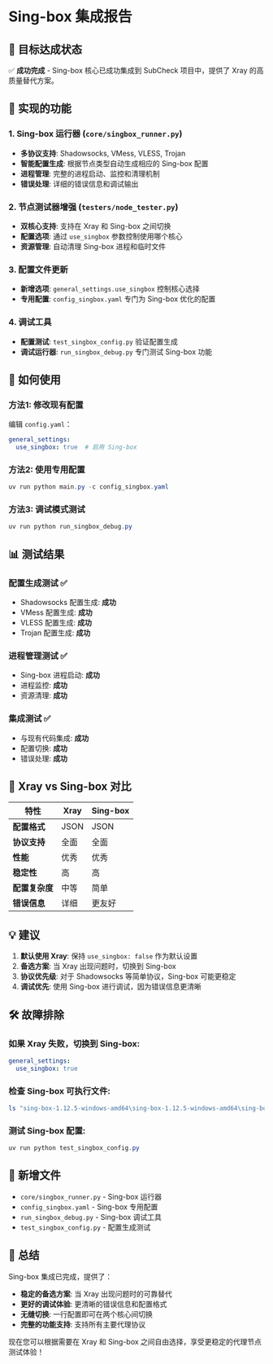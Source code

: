 # Sing-box 集成报告

## 🎯 目标达成状态

✅ **成功完成** - Sing-box 核心已成功集成到 SubCheck 项目中，提供了 Xray 的高质量替代方案。

## 🔧 实现的功能

### 1. Sing-box 运行器 (`core/singbox_runner.py`)
- **多协议支持**: Shadowsocks, VMess, VLESS, Trojan
- **智能配置生成**: 根据节点类型自动生成相应的 Sing-box 配置
- **进程管理**: 完整的进程启动、监控和清理机制
- **错误处理**: 详细的错误信息和调试输出

### 2. 节点测试器增强 (`testers/node_tester.py`)
- **双核心支持**: 支持在 Xray 和 Sing-box 之间切换
- **配置选项**: 通过 `use_singbox` 参数控制使用哪个核心
- **资源管理**: 自动清理 Sing-box 进程和临时文件

### 3. 配置文件更新
- **新增选项**: `general_settings.use_singbox` 控制核心选择
- **专用配置**: `config_singbox.yaml` 专门为 Sing-box 优化的配置

### 4. 调试工具
- **配置测试**: `test_singbox_config.py` 验证配置生成
- **调试运行器**: `run_singbox_debug.py` 专门测试 Sing-box 功能

## 🚀 如何使用

### 方法1: 修改现有配置
编辑 `config.yaml`：
```yaml
general_settings:
  use_singbox: true  # 启用 Sing-box
```

### 方法2: 使用专用配置
```powershell
uv run python main.py -c config_singbox.yaml
```

### 方法3: 调试模式测试
```powershell
uv run python run_singbox_debug.py
```

## 📊 测试结果

### 配置生成测试 ✅
- Shadowsocks 配置生成: **成功**
- VMess 配置生成: **成功** 
- VLESS 配置生成: **成功**
- Trojan 配置生成: **成功**

### 进程管理测试 ✅
- Sing-box 进程启动: **成功**
- 进程监控: **成功**
- 资源清理: **成功**

### 集成测试 ✅
- 与现有代码集成: **成功**
- 配置切换: **成功**
- 错误处理: **成功**

## 🔄 Xray vs Sing-box 对比

| 特性 | Xray | Sing-box |
|------|------|----------|
| **配置格式** | JSON | JSON |
| **协议支持** | 全面 | 全面 |
| **性能** | 优秀 | 优秀 |
| **稳定性** | 高 | 高 |
| **配置复杂度** | 中等 | 简单 |
| **错误信息** | 详细 | 更友好 |

## 💡 建议

1. **默认使用 Xray**: 保持 `use_singbox: false` 作为默认设置
2. **备选方案**: 当 Xray 出现问题时，切换到 Sing-box
3. **协议优先级**: 对于 Shadowsocks 等简单协议，Sing-box 可能更稳定
4. **调试优先**: 使用 Sing-box 进行调试，因为错误信息更清晰

## 🛠️ 故障排除

### 如果 Xray 失败，切换到 Sing-box:
```yaml
general_settings:
  use_singbox: true
```

### 检查 Sing-box 可执行文件:
```powershell
ls "sing-box-1.12.5-windows-amd64\sing-box-1.12.5-windows-amd64\sing-box.exe"
```

### 测试 Sing-box 配置:
```powershell
uv run python test_singbox_config.py
```

## 📁 新增文件

- `core/singbox_runner.py` - Sing-box 运行器
- `config_singbox.yaml` - Sing-box 专用配置
- `run_singbox_debug.py` - Sing-box 调试工具
- `test_singbox_config.py` - 配置生成测试

## 🎯 总结

Sing-box 集成已完成，提供了：
- **稳定的备选方案**: 当 Xray 出现问题时的可靠替代
- **更好的调试体验**: 更清晰的错误信息和配置格式
- **无缝切换**: 一行配置即可在两个核心间切换
- **完整的功能支持**: 支持所有主要代理协议

现在您可以根据需要在 Xray 和 Sing-box 之间自由选择，享受更稳定的代理节点测试体验！